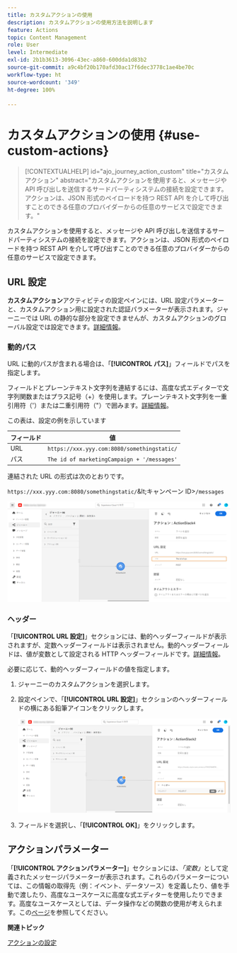 ```yaml
---
title: カスタムアクションの使用
description: カスタムアクションの使用方法を説明します
feature: Actions
topic: Content Management
role: User
level: Intermediate
exl-id: 2b1b3613-3096-43ec-a860-600dda1d83b2
source-git-commit: a9c4bf20b170afd30ac17f6dec3778c1ae4be70c
workflow-type: ht
source-wordcount: '349'
ht-degree: 100%

---
```


# カスタムアクションの使用 {#use-custom-actions}

>[!CONTEXTUALHELP]
>id="ajo_journey_action_custom"
>title="カスタムアクション"
>abstract="カスタムアクションを使用すると、メッセージや API 呼び出しを送信するサードパーティシステムの接続を設定できます。アクションは、JSON 形式のペイロードを持つ REST API を介して呼び出すことのできる任意のプロバイダーからの任意のサービスで設定できます。"

カスタムアクションを使用すると、メッセージや API 呼び出しを送信するサードパーティシステムの接続を設定できます。アクションは、JSON 形式のペイロードを持つ REST API を介して呼び出すことのできる任意のプロバイダーからの任意のサービスで設定できます。

## URL 設定

**カスタムアクション**&#x200B;アクティビティの設定ペインには、URL 設定パラメーターと、カスタムアクション用に設定された認証パラメーターが表示されます。ジャーニーでは URL の静的な部分を設定できませんが、カスタムアクションのグローバル設定では設定できます。[詳細情報](../action/about-custom-action-configuration.md)。

### 動的パス

URL に動的パスが含まれる場合は、「**[!UICONTROL パス]**」フィールドでパスを指定します。

フィールドとプレーンテキスト文字列を連結するには、高度な式エディターで文字列関数またはプラス記号（+）を使用します。プレーンテキスト文字列を一重引用符（&#39;）または二重引用符（&quot;）で囲みます。[詳細情報](expression/expressionadvanced.md)。

この表は、設定の例を示しています

| フィールド | 値 |
| --- | --- |
| URL | `https://xxx.yyy.com:8080/somethingstatic/` |
| パス | `The id of marketingCampaign + '/messages'` |

連結された URL の形式は次のとおりです。

`https://xxx.yyy.com:8080/somethingstatic/`\&lt;キャンペーン ID\>`/messages`

![](assets/journey-custom-action-url.png)

### ヘッダー

「**[!UICONTROL URL 設定]**」セクションには、動的ヘッダーフィールドが表示されますが、定数ヘッダーフィールドは表示されません。動的ヘッダーフィールドは、値が変数として設定される HTTP ヘッダーフィールドです。[詳細情報](../action/about-custom-action-configuration.md)。

必要に応じて、動的ヘッダーフィールドの値を指定します。

1. ジャーニーのカスタムアクションを選択します。
1. 設定ペインで、「**[!UICONTROL URL 設定]**」セクションのヘッダーフィールドの横にある鉛筆アイコンをクリックします。

   ![](assets/journey-dynamicheaderfield.png)

1. フィールドを選択し、「**[!UICONTROL OK]**」をクリックします。

## アクションパラメーター

「**[!UICONTROL アクションパラメーター]**」セクションには、_「変数」_&#x200B;として定義されたメッセージパラメーターが表示されます。これらのパラメーターについては、この情報の取得先（例：イベント、データソース）を定義したり、値を手動で渡したり、高度なユースケースに高度な式エディターを使用したりできます。高度なユースケースとしては、データ操作などの関数の使用が考えられます。この[ページ](expression/expressionadvanced.md)を参照してください。

**関連トピック**

[アクションの設定](../action/about-custom-action-configuration.md)

